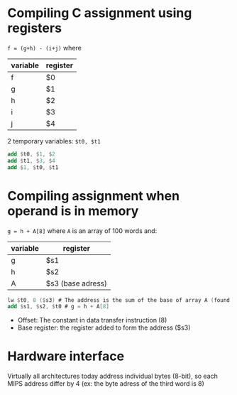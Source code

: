 # Compiling C assignment using registers

`f = (g+h) - (i+j)` where 

variable | register
--|--
f | $0
g|$1
h|$2
i|$3
j|$4

2 temporary variables: `$t0, $t1`

```nasm
add $t0, $1, $2
add $t1, $3, $4
add $1, $t0, $t1
```

# Compiling assignment when operand is in memory

`g = h + A[8]` where `A` is an array of 100 words and:

variable | register
--|--
g|$s1
h|$s2
A | $s3 (base adress)

```nasm
lw $t0, 8 ($s3) # The address is the sum of the base of array A (found in register $s3) and the number to select (element 8)
add $s1, $s2, $t0 # g = h + A[8]
```
- Offset: The constant in data transfer instruction (8)
- Base register: the register added to form the address ($s3)

# Hardware interface

Virtually all architectures today address individual bytes (8-bit), so each MIPS address differ by 4 (ex: the byte adress of the third word is 8)

